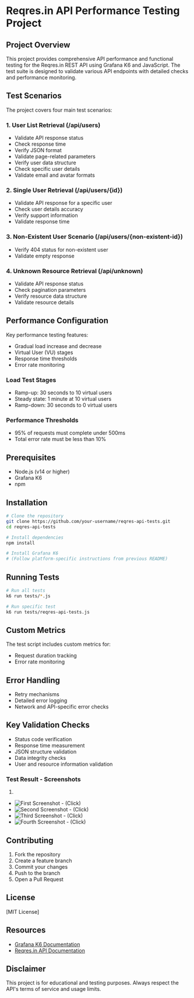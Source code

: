 # Reqres.in API Performance Testing Project

## Project Overview

This project provides comprehensive API performance and functional testing for the Reqres.in REST API using Grafana K6 and JavaScript. The test suite is designed to validate various API endpoints with detailed checks and performance monitoring.

## Test Scenarios

The project covers four main test scenarios:

### 1. User List Retrieval (/api/users)
- Validate API response status
- Check response time
- Verify JSON format
- Validate page-related parameters
- Verify user data structure
- Check specific user details
- Validate email and avatar formats

### 2. Single User Retrieval (/api/users/{id})
- Validate API response for a specific user
- Check user details accuracy
- Verify support information
- Validate response time

### 3. Non-Existent User Scenario (/api/users/{non-existent-id})
- Verify 404 status for non-existent user
- Validate empty response

### 4. Unknown Resource Retrieval (/api/unknown)
- Validate API response status
- Check pagination parameters
- Verify resource data structure
- Validate resource details

## Performance Configuration

Key performance testing features:
- Gradual load increase and decrease
- Virtual User (VU) stages
- Response time thresholds
- Error rate monitoring

### Load Test Stages
- Ramp-up: 30 seconds to 10 virtual users
- Steady state: 1 minute at 10 virtual users
- Ramp-down: 30 seconds to 0 virtual users

### Performance Thresholds
- 95% of requests must complete under 500ms
- Total error rate must be less than 10%

## Prerequisites

- Node.js (v14 or higher)
- Grafana K6
- npm

## Installation

```bash
# Clone the repository
git clone https://github.com/your-username/reqres-api-tests.git
cd reqres-api-tests

# Install dependencies
npm install

# Install Grafana K6
# (Follow platform-specific instructions from previous README)
```

## Running Tests

```bash
# Run all tests
k6 run tests/*.js

# Run specific test
k6 run tests/reqres-api-tests.js
```

## Custom Metrics

The test script includes custom metrics for:
- Request duration tracking
- Error rate monitoring

## Error Handling

- Retry mechanisms
- Detailed error logging
- Network and API-specific error checks

## Key Validation Checks

- Status code verification
- Response time measurement
- JSON structure validation
- Data integrity checks
- User and resource information validation

### Test Result - Screenshots
1. 
- ![First Screenshot - (Click)](assets/k6-1.png)
- ![Second Screenshot - (Click)](assets/k6-2.png)
- ![Third Screenshot - (Click)](assets/k6-3.png)
- ![Fourth Screenshot - (Click)](assets/k6-4.png)

## Contributing

1. Fork the repository
2. Create a feature branch
3. Commit your changes
4. Push to the branch
5. Open a Pull Request

## License

[MIT License]

## Resources

- [Grafana K6 Documentation](https://k6.io/docs/)
- [Reqres.in API Documentation](https://reqres.in/)

## Disclaimer

This project is for educational and testing purposes. Always respect the API's terms of service and usage limits.